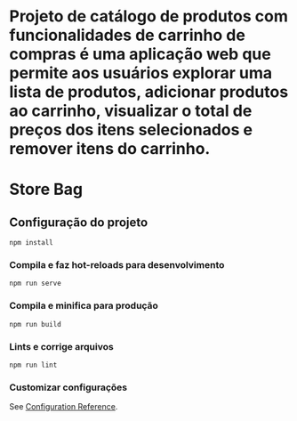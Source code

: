 # Projeto de catálogo de produtos com funcionalidades de carrinho de compras é uma aplicação web que permite aos usuários explorar uma lista de produtos, adicionar produtos ao carrinho, visualizar o total de preços dos itens selecionados e remover itens do carrinho. 

# Store Bag

## Configuração do projeto
```
npm install
```

### Compila e faz hot-reloads para desenvolvimento
```
npm run serve
```

### Compila e minifica para produção
```
npm run build
```

### Lints e corrige arquivos
```
npm run lint
```

### Customizar configurações
See [Configuration Reference](https://cli.vuejs.org/config/).
